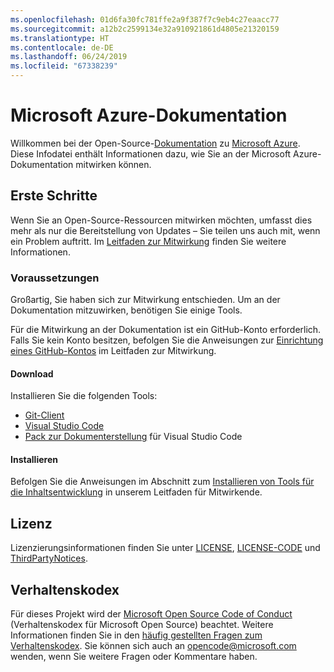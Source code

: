 ```yaml
---
ms.openlocfilehash: 01d6fa30fc781ffe2a9f387f7c9eb4c27eaacc77
ms.sourcegitcommit: a12b2c2599134e32a910921861d4805e21320159
ms.translationtype: HT
ms.contentlocale: de-DE
ms.lasthandoff: 06/24/2019
ms.locfileid: "67338239"
---
```

# <a name="microsoft-azure-documentation"></a>Microsoft Azure-Dokumentation

Willkommen bei der Open-Source-[Dokumentation](https://docs.microsoft.com/azure) zu [Microsoft Azure](https://azure.microsoft.com). Diese Infodatei enthält Informationen dazu, wie Sie an der Microsoft Azure-Dokumentation mitwirken können.

## <a name="getting-started"></a>Erste Schritte

Wenn Sie an Open-Source-Ressourcen mitwirken möchten, umfasst dies mehr als nur die Bereitstellung von Updates – Sie teilen uns auch mit, wenn ein Problem auftritt. Im [Leitfaden zur Mitwirkung](CONTRIBUTING.md) finden Sie weitere Informationen.

### <a name="prerequisites"></a>Voraussetzungen

Großartig, Sie haben sich zur Mitwirkung entschieden. Um an der Dokumentation mitzuwirken, benötigen Sie einige Tools.

Für die Mitwirkung an der Dokumentation ist ein GitHub-Konto erforderlich. Falls Sie kein Konto besitzen, befolgen Sie die Anweisungen zur [Einrichtung eines GitHub-Kontos](https://docs.microsoft.com/contribute/get-started-setup-github) im Leitfaden zur Mitwirkung.

#### <a name="download"></a>Download

Installieren Sie die folgenden Tools:

* [Git-Client](https://git-scm.com/download)
* [Visual Studio Code](https://code.visualstudio.com/Download)
* [Pack zur Dokumenterstellung](https://marketplace.visualstudio.com/items?itemName=docsmsft.docs-authoring-pack) für Visual Studio Code

#### <a name="install"></a>Installieren

Befolgen Sie die Anweisungen im Abschnitt zum [Installieren von Tools für die Inhaltsentwicklung](https://docs.microsoft.com/contribute/get-started-setup-tools) in unserem Leitfaden für Mitwirkende.

## <a name="license"></a>Lizenz

Lizenzierungsinformationen finden Sie unter [LICENSE](LICENSE), [LICENSE-CODE](LICENSE-CODE) und [ThirdPartyNotices](ThirdPartyNotices.md).

## <a name="code-of-conduct"></a>Verhaltenskodex

Für dieses Projekt wird der [Microsoft Open Source Code of Conduct](https://opensource.microsoft.com/codeofconduct/) (Verhaltenskodex für Microsoft Open Source) beachtet.
Weitere Informationen finden Sie in den [häufig gestellten Fragen zum Verhaltenskodex](https://opensource.microsoft.com/codeofconduct/faq/). Sie können sich auch an [opencode@microsoft.com](mailto:opencode@microsoft.com) wenden, wenn Sie weitere Fragen oder Kommentare haben.
